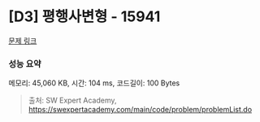 # [D3] 평행사변형 - 15941 

[문제 링크](https://swexpertacademy.com/main/code/problem/problemDetail.do?contestProbId=AYVgOZEKOpcDFAQK) 

### 성능 요약

메모리: 45,060 KB, 시간: 104 ms, 코드길이: 100 Bytes



> 출처: SW Expert Academy, https://swexpertacademy.com/main/code/problem/problemList.do